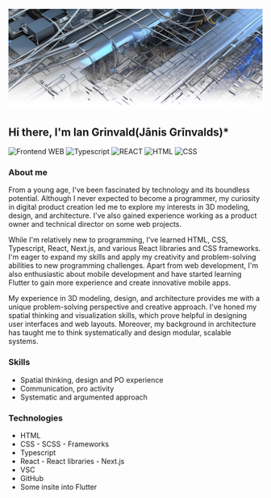 ![image](/forgithub1.png)
## Hi there, I'm Ian Grinvald(Jānis Grīnvalds)*
<p>
  <img src="https://img.shields.io/badge/-WEB Frontend-yellow" alt="Frontend WEB">
  <img src="https://img.shields.io/badge/-Typescript-blue" alt="Typescript">
  <img src="https://img.shields.io/badge/-React-red" alt="REACT">
  <img src="https://img.shields.io/badge/-HTML-green" alt="HTML">
  <img src="https://img.shields.io/badge/-CSS-pink" alt="CSS">
</p>

### About me
From a young age, I've been fascinated by technology and its boundless potential. Although I never expected to become a programmer, my curiosity in digital product creation led me to explore my interests in 3D modeling, design, and architecture. I've also gained experience working as a product owner and technical director on some web projects.

While I'm relatively new to programming, I've learned HTML, CSS, Typescript, React, Next.js, and various React libraries and CSS frameworks. I'm eager to expand my skills and apply my creativity and problem-solving abilities to new programming challenges. Apart from web development, I'm also enthusiastic about mobile development and have started learning Flutter to gain more experience and create innovative mobile apps.

My experience in 3D modeling, design, and architecture provides me with a unique problem-solving perspective and creative approach. I've honed my spatial thinking and visualization skills, which prove helpful in designing user interfaces and web layouts. Moreover, my background in architecture has taught me to think systematically and design modular, scalable systems.

### Skills
* Spatial thinking, design and PO experience
* Communication, pro activity
* Systematic and argumented approach

### Technologies
- HTML
- CSS - SCSS - Frameworks
- Typescript
- React - React libraries - Next.js
- VSC
- GitHub
- Some insite into Flutter
